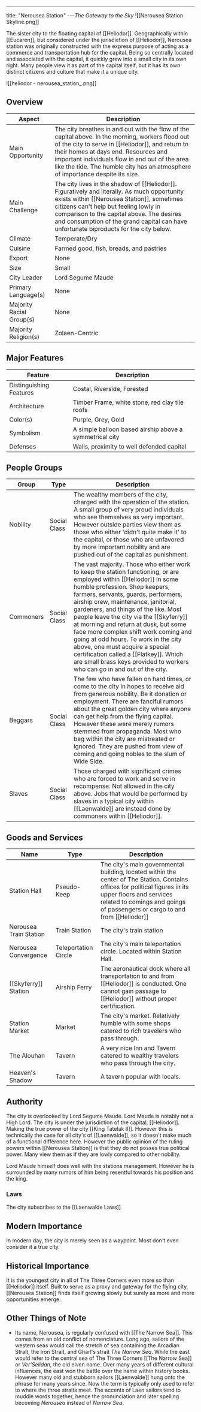 ---
title: "Nerousea Station"
---*The Gateway to the Sky*
![[Nerousea Station Skyline.png]]

The sister city to the floating capital of [[Heliodor]]. Geographically within [[Eucaren]], but considered under the jurisdiction of [[Heliodor]], Nerousea station was originally constructed with the express purpose of acting as a commerce and transportation hub for the capital. Being so centrally located and associated with the capital, it quickly grew into a small city in its own right. Many people view it as part of the capital itself, but it has its own distinct citizens and culture that make it a unique city.

![[heliodor - nerousea_station_.png]]

## Overview
| Aspect | Description |
|-|-|
| Main Opportunity | The city breathes in and out with the flow of the capital above. In the morning, workers flood out of the city to serve in [[Heliodor]], and return to their homes at days end. Resources and important individuals flow in and out of the area like the tide. The humble city has an atmosphere of importance despite its size. |
| Main Challenge | The city lives in the shadow of [[Heliodor]]. Figuratively and literally. As much opportunity exists within [[Nerousea Station]], sometimes citizens can't help but feeling lowly in comparison to the capital above. The desires and consumption of the grand capital can have unfortunate biproducts for the city below.  |
| Climate | Temperate/Dry |
| Cuisine | Farmed good, fish, breads, and pastries |
| Export | None |
| Size | Small |
| City Leader | Lord Segume Maude |
| Primary Language(s) | None |
| Majority Racial Group(s) | None |
| Majority Religion(s) | Zolaen-Centric |

## Major Features
| Feature | Description |
|-|-|
| Distinguishing Features | Costal, Riverside, Forested |
| Architecture | Timber Frame, white stone, red clay tile roofs |
| Color(s) | Purple, Grey, Gold |
| Symbolism | A simple balloon based airship above a symmetrical city |
| Defenses | Walls, proximity to well defended capital |

## People Groups
| Group     | Type         | Description                                                                                                                                                                                                                                                                                                                                                                                                                                                                                                                                                                                             |
| --------- | ------------ | ------------------------------------------------------------------------------------------------------------------------------------------------------------------------------------------------------------------------------------------------------------------------------------------------------------------------------------------------------------------------------------------------------------------------------------------------------------------------------------------------------------------------------------------------------------------------------------------------------- |
| Nobility  | Social Class | The wealthy members of the city, charged with the operation of the station. A small group of very proud individuals who see themselves as very important. However outside parties view them as those who either 'didn't quite make it' to the capital, or those who are unfavored by more important nobility and are pushed out of the capital as punishment.                                                                                                                                                                                                                                           |
| Commoners | Social Class | The vast majority. Those who either work to keep the station functioning, or are employed within [[Heliodor]] in some humble profession. Shop keepers, farmers, servants, guards, performers, airship crew, maintenance, janitorial, gardeners, and things of the like. Most people leave the city via the [[Skyferry]] at morning and return at dusk, but some face more complex shift work coming and going at odd hours. To work in the city above, one must acquire a special certification called a [[Flatkey]]. Which are small brass keys provided to workers who can go in and out of the city. |
| Beggars   | Social Class | The few who have fallen on hard times, or come to the city in hopes to receive aid from generous nobility. Be it donation or employment. There are fanciful rumors about the great golden city where anyone can get help from the flying capital. However these were merely rumors stemmed from propaganda. Most who beg within the city are mistreated or ignored. They are pushed from view of coming and going nobles to the slum of Wide Side.                                                                                                                                                      |
| Slaves    | Social Class | Those charged with significant crimes who are forced to work and serve in recompense. Not allowed in the city above. Jobs that would be performed by slaves in a typical city within [[Laenwalde]] are instead done by commoners within [[Heliodor]].                                                                                                                                                                                                                                                                                                                                                                                                                                                                                                                                                                                                        |

## Goods and Services
| Name                   | Type                 | Description                                                                                                                                                                                                                            |
| ---------------------- | -------------------- | -------------------------------------------------------------------------------------------------------------------------------------------------------------------------------------------------------------------------------------- |
| Station Hall           | Pseudo-Keep          | The city's main governmental building, located within the center of The Station. Contains offices for political figures in its upper floors and services related to comings and goings of passengers or cargo to and from [[Heliodor]] |
| Nerousea Train Station | Train Station        | The city's train station                                                                                                                                                                                                               |
| Nerousea Convergence   | Teleportation Circle | The city's main teleportation circle. Located within Station Hall.                                                                                                                                                                     |
| [[Skyferry]] Station   | Airship Ferry        | The aeronautical dock where all transportation to and from [[Heliodor]] is conducted. One cannot gain passage to [[Heliodor]] without proper certification.                                                                                                                                                 |
| Station Market         | Market               | The city's market. Relatively humble with some shops catered to rich travelers who pass through.                                                                                                                                       |
| The Alouhan            | Tavern               | A very nice Inn and Tavern catered to wealthy travelers who pass through the city.                                                                                                                                                                           |
| Heaven's Shadow        | Tavern               | A tavern popular with locals.                                                                                                                                                                                                                                       |

## Authority
The city is overlooked by Lord Segume Maude. Lord Maude is notably not a High Lord. The city is under the jurisdiction of the capital, [[Heliodor]]. Making the true power of the city [[King Tatelak II]]. However this is technically the case for all city's of [[Laenwalde]], so it doesn't make much of a functional difference here. However the public opinion of the ruling powers within [[Nerousea Station]] is that they do not posses true political power. Many view them as if they are lowly compared to other nobility.

Lord Maude himself does well with the stations management. However he is surrounded by many rumors of him being resentful towards his position and the king. 

### Laws
The city subscribes to the [[Laenwalde Laws]]

## Modern Importance
In modern day, the city is merely seen as a waypoint. Most don't even consider it a true city.

## Historical Importance
It is the youngest city in all of The Three Corners even more so than [[Heliodor]] itself. Built to serve as a proxy and gateway for the flying city, [[Nerousea Station]] finds itself growing slowly but surely as more and more opportunities emerge.

## Other Things of Note
- Its name, Nerousea, is regularly confused with [[The Narrow Sea]]. This comes from an old conflict of nomenclature. Long ago, sailors of the western seas would call the stretch of sea containing the Arcadian Strait, the Iron Strait, and Gharl's strait *The Narrow Sea*. While the east would refer to the central sea of The Three Corners [[The Narrow Sea]] or *Ver'Selidan*, the old elven name. Over many years of different cultural influences, the east won the battle over the name within history books. However many old and stubborn sailors [[Laenwalde]] hung onto the phrase for many years since. Now the term is typically only used to refer to where the three straits meet. The accents of Laen sailors tend to muddle words together, hence the pronunciation and later spelling becoming *Nerousea* instead of *Narrow Sea*.
